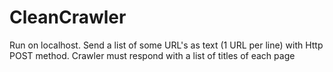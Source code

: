# CleanCrawler
Run on localhost.
Send a list of some URL's as text (1 URL per line) with Http POST method.
Crawler must respond with a list of titles of each page

